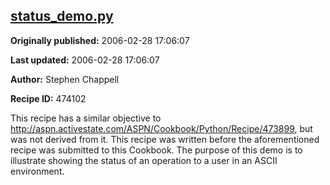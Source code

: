 ## [status_demo.py](https://code.activestate.com/recipes/474102-status_demopy)

**Originally published:** 2006-02-28 17:06:07

**Last updated:** 2006-02-28 17:06:07

**Author:** Stephen Chappell

**Recipe ID:** 474102

This recipe has a similar objective to http://aspn.activestate.com/ASPN/Cookbook/Python/Recipe/473899, but was not derived from it. This recipe was written before the aforementioned recipe was submitted to this Cookbook. The purpose of this demo is to illustrate showing the status of an operation to a user in an ASCII environment.
